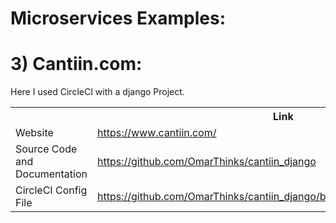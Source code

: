 # Microservices Examples:





# 3) Cantiin.com:


Here I used CircleCI with a django Project.  




<table>
    <tr>
        <th></th>
        <th>Link</th>        
    </tr>
    <tr>
        <td>Website</td>
        <td><a 
        href="https://www.cantiin.com/">https://www.cantiin.com/</a></td>        
    </tr>
    <tr>
        <td>Source Code and Documentation</td>
        <td><a href="https://github.com/OmarThinks/cantiin_django">
        https://github.com/OmarThinks/cantiin_django</a></td>     
    </tr> 
   <tr>
        <td>CircleCI Config File</td>
        <td><a href="https://github.com/OmarThinks/cantiin_django/blob/master/.circleci/config.yml">
        https://github.com/OmarThinks/cantiin_django/blob/master/.circleci/config.yml
        </a></td>     
    </tr> 
</table>








